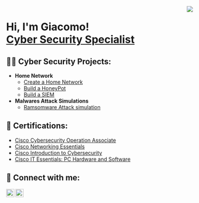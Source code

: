 <img align="right" src="https://visitor-badge.laobi.icu/badge?page_id=gif-97.gif-97" />
<h1>Hi, I'm Giacomo! <br/><a href="https://gif-97.github.io/GiF97Repo.github.io/">Cyber Security Specialist</a>
<h2>👨‍💻 Cyber Security Projects:</h2>

- <b>Home Network</b>
  - [Create a Home Network](https://github.com/gif-97/HomeNetwork-Pratice)
  - [Build a HoneyPot](https://github.com/gif-97/HoneyPot-Pratice)
  - [Build a SIEM](https://github.com/gif-97/SIEM-Pratice)
- <b>Malwares Attack Simulations</b>
  - [Ramsomware Attack simulation](https://github.com/gif-97/RamsomwareAttack-Pratice) 

<h2>📄 Certifications:</h2>

  - [Cisco Cybersecurity Operation Associate](https://www.credly.com/badges/ee9fce61-bcee-48ba-9f04-9e5c5b9e74f5/public_url)
  - [Cisco Networking Essentials](https://www.credly.com/badges/10c5e3ad-e9a7-45b9-b7d2-639b7ec64e62/public_url)
  - [Cisco Introduction to Cybersecurity](https://www.credly.com/badges/6ffb955e-4952-4f28-90b9-3ffc3939b83c/public_url) 
  - [Cisco IT Essentials: PC Hardware and Software](https://www.credly.com/badges/4f830af3-5d3d-4a21-9e4b-6a3983a6dd12/public_url)


<h2> 🤳 Connect with me:</h2>

[<img align="left" alt="GiF | GMail" width="22px" src="https://cdn.jsdelivr.net/npm/simple-icons@v3/icons/gmail.svg" />][gmail]
[<img align="left" alt="GiF | LinkedIn" width="22px" src="https://cdn.jsdelivr.net/npm/simple-icons@v3/icons/linkedin.svg" />][linkedin]


[gmail]: mailto:giacomofestante@gmail.com
[linkedin]: https://linkedin.com/in/giacomofestante/

<!--
**gif-97/gif-97** is a ✨ _special_ ✨ repository because its `README.md` (this file) appears on your GitHub profile.

Here are some ideas to get you started:

- 🔭 I’m currently working on ...
- 🌱 I’m currently learning ...
- 👯 I’m looking to collaborate on ...
- 🤔 I’m looking for help with ...
- 💬 Ask me about ...
- 📫 How to reach me: ...
- 😄 Pronouns: ...
- ⚡ Fun fact: ...
-->
